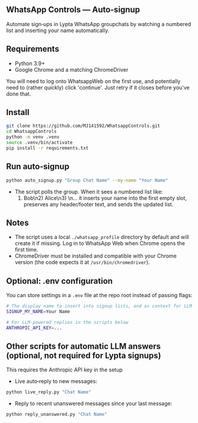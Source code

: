 ## WhatsApp Controls — Auto‑signup

Automate sign‑ups in Lypta WhatsApp groupchats by watching a numbered list and inserting your name automatically.

## Requirements
- Python 3.9+
- Google Chrome and a matching ChromeDriver

You will need to log onto WhatsappWeb on the first use, and potentially need to (rather quickly) click 'continue'.
Just retry if it closes before you've done that.

## Install
```bash
git clone https://github.com/MJ141592/WhatsappControls.git
cd WhatsappControls
python -m venv .venv
source .venv/bin/activate
pip install -r requirements.txt
```

## Run auto‑signup
```bash
python auto_signup.py "Group Chat Name" --my-name "Your Name"
```
- The script polls the group. When it sees a numbered list like:
  1) Bob\n2) Alice\n3) \n...
  it inserts your name into the first empty slot, preserves any header/footer text, and sends the updated list.

## Notes
- The script uses a local `./whatsapp_profile` directory by default and will create it if missing. Log in to WhatsApp Web when Chrome opens the first time.
- ChromeDriver must be installed and compatible with your Chrome version (the code expects it at `/usr/bin/chromedriver`).

## Optional: .env configuration
You can store settings in a `.env` file at the repo root instead of passing flags:
```bash
# The display name to insert into signup lists, and as context for LLM generated messages
SIGNUP_MY_NAME=Your Name

# For LLM-powered replies in the scripts below
ANTHROPIC_API_KEY=...
```

## Other scripts for automatic LLM answers (optional, not required for Lypta signups)
This requires the Anthropic API key in the setup

- Live auto‑reply to new messages:
```bash
python live_reply.py "Chat Name"
```
- Reply to recent unanswered messages since your last message:
```bash
python reply_unanswered.py "Chat Name"
```